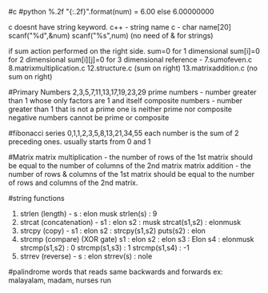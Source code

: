 #c                           #python
%.2f                        "{:.2f}".format(num)         = 6.00 else 6.00000000 

c doesnt have string keyword.       c++  - string name        c - char name[20]
scanf("%d",&num)       scanf("%s",num)  (no need of & for strings)

if sum action performed on the right side. 
sum=0 for 1 dimensional     sum[i]=0 for 2 dimensional      sum[i][j]=0 for 3 dimensional
reference     -   7.sumofeven.c  8.matrixmultiplication.c    12.structure.c (sum on right)   13.matrixaddition.c (no sum on right)

#Primary Numbers
2,3,5,7,11,13,17,19,23,29
prime numbers - number greater than 1 whose only factors are 1 and itself
composite numbers - number greater than 1 that is not a prime
one is neither prime nor composite 
negative numbers cannot be prime or composite

#fibonacci series
0,1,1,2,3,5,8,13,21,34,55
each number is the sum of 2 preceding ones. usually starts from 0 and 1

#Matrix
matrix multiplication - the number of rows of the 1st matrix should be equal to the number of columns of the 2nd matrix
matrix addition - the number of rows & columns of the 1st matrix should be equal to the number of rows and columns of the 2nd matrix.

#string functions
1. strlen (length) -            s : elon musk                               strlen(s) : 9
2. strcat (concatenation) -     s1 : elon      s2 : musk                     strcat(s1,s2) : elonmusk 
3. strcpy (copy) -              s1 : elon      s2 :                           strcpy(s1,s2)      puts(s2) : elon
4. strcmp (compare) (XOR gate)  s1 : elon      s2 : elon      s3 : Elon    s4 : elonmusk   
                                strcmp(s1,s2) : 0       strcmp(s1,s3) : 1               strcmp(s1,s4) : -1
5. strrev (reverse) -           s : elon                                      strrev(s) : nole

#palindrome 
words that reads same backwards and forwards ex: malayalam, madam, nurses run